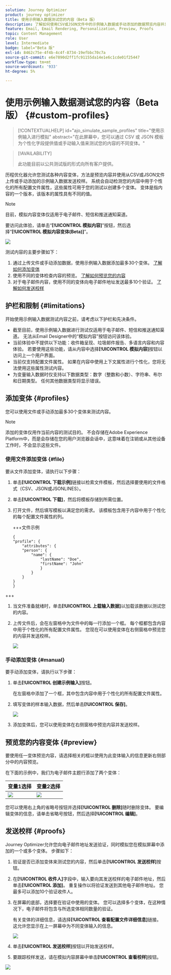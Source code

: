 ```yaml
---
solution: Journey Optimizer
product: journey optimizer
title: 使用示例输入数据测试您的内容（Beta 版）
description: 了解如何使用CSV或JSON文件中的示例输入数据或手动添加的数据预览内容并发送电子邮件校样。
feature: Email, Email Rendering, Personalization, Preview, Proofs
topic: Content Management
role: User
level: Intermediate
badge: label="Beta 版"
exl-id: 8462c75e-4f4b-4c4f-8734-19efbbc70c7a
source-git-commit: e6e7890d2ff1fc91155da14e1e6c1cde01f25447
workflow-type: tm+mt
source-wordcount: '933'
ht-degree: 5%

---
```


# 使用示例输入数据测试您的内容（Beta 版） {#custom-profiles}

>[!CONTEXTUALHELP]
>id="ajo_simulate_sample_profiles"
>title="使用示例输入进行模拟"
>abstract="在此屏幕中，您可以通过 CSV 或 JSON 模板为个性化字段提供值或手动输入值来测试您的内容的不同变体。"

>[!AVAILABILITY]
>
>此功能目前以公共测试版的形式向所有客户提供。

历程优化器允许您测试各种内容变体，方法是预览内容并使用从CSV或JSON文件上传或手动添加的示例输入数据发送校样。 系统会自动检测您的内容中用于个性化的所有配置文件属性，这些属性可用于您的测试以创建多个变体。 变体是指内容的一个版本，该版本的属性具有不同的值。

>[!NOTE]
>
>目前，模拟内容变体仅适用于电子邮件、短信和推送通知渠道。

要访问此体验，请单击“**[!UICONTROL 模拟内容]**”按钮，然后选择“**[!UICONTROL 模拟内容变体(Beta)]**”。

![](assets/simulate-sample.png)

测试内容的主要步骤如下：

1. 通过上传文件或手动添加数据，使用示例输入数据添加最多30个变体。 [了解如何添加变体](#profiles)
1. 使用不同的变体检查内容的预览。 [了解如何预览您的内容](#preview)
1. 对于电子邮件内容，使用不同的变体向电子邮件地址发送最多10个验证。 [了解如何发送校样](#proofs)


## 护栏和限制 {#limitations}

开始使用示例输入数据测试内容之前，请考虑以下护栏和先决条件。

* 截至目前，使用示例输入数据进行测试仅适用于电子邮件、短信和推送通知渠道。 无法从Email Designer中的“模拟内容”按钮访问该体验。
* 当前体验中不提供以下功能：收件箱呈现、垃圾邮件报告、多语言内容和内容体验。 若要使用这些功能，请从内容中选择&#x200B;**[!UICONTROL 模拟内容]**&#x200B;按钮以访问上一个用户界面。
* 当前仅支持配置文件属性。 如果在内容中使用上下文属性进行个性化，您将无法使用这些属性测试内容。
* 为变量输入数据时仅支持以下数据类型：数字（整数和小数）、字符串、布尔和日期类型。 任何其他数据类型将显示错误。

## 添加变体 {#profiles}

您可以使用文件或手动添加最多30个变体来测试内容。

>[!NOTE]
>
>添加的变体仅用作当前内容的测试目的。 不会存储在Adobe Experience Platform中，而是会存储在您的用户浏览器会话中，这意味着在注销或从其他设备工作时，不会显示这些文件。

### 使用文件添加变体 {#file}

要从文件添加变体，请执行以下步骤：

1. 单击&#x200B;**[!UICONTROL 下载示例]**&#x200B;链接以检索文件模板，然后选择要使用的文件格式（CSV、JSON或JSONLINES）。
1. 单击&#x200B;**[!UICONTROL 下载]**，然后将模板存储到所需位置。
1. 打开文件，然后填写模板以满足您的需求。 该模板包含用于内容中用于个性化的每个配置文件属性的列。

   +++文件示例

   ```
   {
   "profile": {
       "attributes": {
       "person": {
           "name": {
               "lastName": "Doe",
               "firstName": "John"
               }
           }
       }
   }
   }
   ```

+++

1. 当文件准备就绪时，单击&#x200B;**[!UICONTROL 上载输入数据]**&#x200B;以加载该数据以测试您的内容。
1. 上传文件后，会在左窗格中为文件中的每一行添加一个框。 每个框都包含内容中用于个性化的所有配置文件属性。 您现在可以使用变体在右侧窗格中预览您的内容并发送校样。

   ![](assets/simulate-custom-variants.png)

### 手动添加变体 {#manual}

要手动添加变体，请执行以下步骤：

1. 单击&#x200B;**[!UICONTROL 创建示例输入]**&#x200B;按钮。

   在左窗格中添加了一个框，其中包含内容中用于个性化的所有配置文件属性。

1. 填写变体的样本输入数据，然后单击&#x200B;**[!UICONTROL 保存]**。

   ![](assets/simulate-custom-add.png)

1. 添加变体后，您可以使用变体在右侧窗格中预览内容并发送校样。

## 预览您的内容变体 {#preview}

要使用任一变体预览内容，请选择相关的框以使用为此变体输入的信息更新右侧部分中的内容预览。

在下面的示例中，我们为电子邮件主题行添加了两个变体：

| 变量1选择 | 变量2选择 |
|----------|-------------|
| ![](assets/simulate-custom-boxes.png) | ![](assets/simulate-custom-boxes2.png) |

您可以使用右上角的省略号按钮并选择&#x200B;**[!UICONTROL 删除]**&#x200B;随时删除变体。 要编辑变体的信息，请单击省略号按钮，然后选择&#x200B;**[!UICONTROL 编辑]**。

## 发送校样 {#proofs}

Journey Optimizer允许您向电子邮件地址发送验证，同时模拟您在模拟屏幕中添加的一个或多个变体。 步骤如下：

1. 验证是否已添加变体来测试您的内容，然后单击&#x200B;**[!UICONTROL 发送校样]**&#x200B;按钮。

1. 在&#x200B;**[!UICONTROL 收件人]**&#x200B;字段中，输入要向其发送校样的电子邮件地址，然后单击&#x200B;**[!UICONTROL 添加]**。 重复操作以将验证发送到其他电子邮件地址。 您最多可以添加10个验证收件人。

1. 在屏幕的底部，选择要在验证中使用的变体。 您可以选择多个变体，在这种情况下，电子邮件将包含与所选变体相同数量的验证。

   有关变体的详细信息，请选择&#x200B;**[!UICONTROL 查看配置文件详细信息]**&#x200B;链接。 这允许您显示在上一屏幕中为不同变体输入的信息。

   ![](assets/simulate-custom-proofs.png)

1. 单击&#x200B;**[!UICONTROL 发送校样]**&#x200B;按钮以开始发送校样。

1. 要跟踪校样发送，请在模拟内容屏幕中单击&#x200B;**[!UICONTROL 查看校样]**&#x200B;按钮。

![](assets/simulate-custom-sent-proofs.png)
